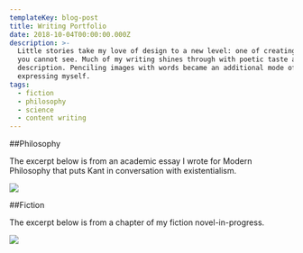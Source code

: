 ```yaml
---
templateKey: blog-post
title: Writing Portfolio
date: 2018-10-04T00:00:00.000Z
description: >-
  Little stories take my love of design to a new level: one of creating by what
  you cannot see. Much of my writing shines through with poetic taste and
  description. Penciling images with words became an additional mode of
  expressing myself.
tags:
  - fiction
  - philosophy
  - science
  - content writing
---
```

\##Philosophy

The excerpt below is from an academic essay I wrote for Modern Philosophy that puts Kant in conversation with existentialism. 


![](/img/decocco-isabella_kant-essay.png)

\##Fiction


The excerpt below is from a chapter of my fiction novel-in-progress. 

![](/img/decocco-isabella_story-excerpt.png)
